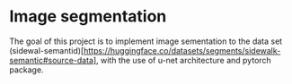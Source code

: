 # Image segmentation
The goal of this project is to implement image sementation to the data set (sidewal-semantid)[https://huggingface.co/datasets/segments/sidewalk-semantic#source-data], with the use of u-net architecture and pytorch package. 
